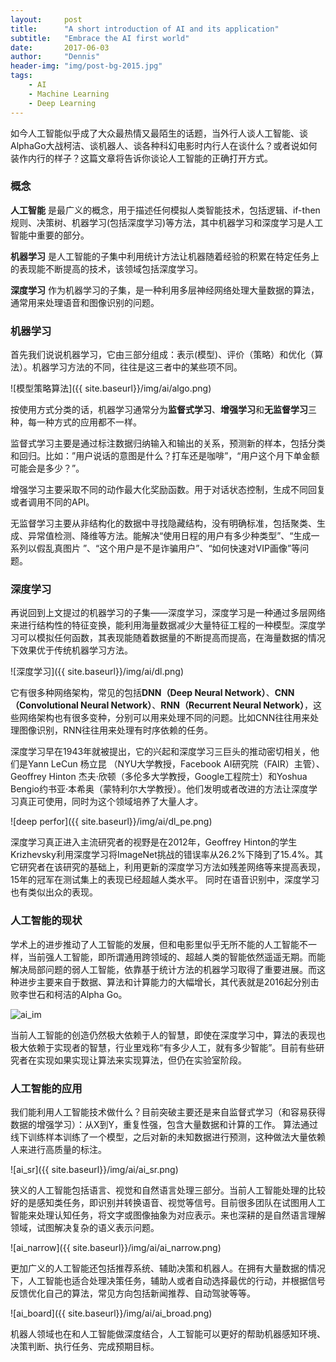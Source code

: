 ```yaml
---
layout:     post
title:      "A short introduction of AI and its application"
subtitle:   "Embrace the AI first world"
date:       2017-06-03
author:     "Dennis"
header-img: "img/post-bg-2015.jpg"
tags:
    - AI
    - Machine Learning
    - Deep Learning
---
```


如今人工智能似乎成了大众最热情又最陌生的话题，当外行人谈人工智能、谈AlphaGo大战柯洁、谈机器人、谈各种科幻电影时内行人在谈什么？或者说如何装作内行的样子？这篇文章将告诉你谈论人工智能的正确打开方式。


### 概念

**人工智能**  是最广义的概念，用于描述任何模拟人类智能技术，包括逻辑、if-then规则、决策树、机器学习(包括深度学习)等方法，其中机器学习和深度学习是人工智能中重要的部分。

**机器学习** 是人工智能的子集中利用统计方法让机器随着经验的积累在特定任务上的表现能不断提高的技术，该领域包括深度学习。

**深度学习** 作为机器学习的子集，是一种利用多层神经网络处理大量数据的算法，通常用来处理语音和图像识别的问题。

### 机器学习

首先我们说说机器学习，它由三部分组成：表示(模型)、评价（策略）和优化（算法）。机器学习方法的不同，往往是这三者中的某些项不同。

![模型策略算法]({{ site.baseurl}}/img/ai/algo.png)

按使用方式分类的话，机器学习通常分为**监督式学习**、**增强学习**和**无监督学习**三种，每一种方式的应用都不一样。

监督式学习主要是通过标注数据归纳输入和输出的关系，预测新的样本，包括分类和回归。比如：”用户说话的意图是什么？打车还是咖啡”，“用户这个月下单金额可能会是多少？”。

增强学习主要采取不同的动作最大化奖励函数。用于对话状态控制，生成不同回复或者调用不同的API。

无监督学习主要从非结构化的数据中寻找隐藏结构，没有明确标准，包括聚类、生成、异常值检测、降维等方法。能解决“使用日程的用户有多少种类型”、“生成一系列以假乱真图片 ”、“这个用户是不是诈骗用户”、“如何快速对VIP画像”等问题。

### 深度学习

再说回到上文提过的机器学习的子集——深度学习，深度学习是一种通过多层网络来进行结构性的特征变换，能利用海量数据减少大量特征工程的一种模型。深度学习可以模拟任何函数，其表现能随着数据量的不断提高而提高，在海量数据的情况下效果优于传统机器学习方法。

![深度学习]({{ site.baseurl}}/img/ai/dl.png)

它有很多种网络架构，常见的包括**DNN（Deep Neural Network）**、**CNN（Convolutional Neural Network）**、**RNN（Recurrent Neural Network）**，这些网络架构也有很多变种，分别可以用来处理不同的问题。比如CNN往往用来处理图像识别，RNN往往用来处理有时序依赖的任务。

深度学习早在1943年就被提出，它的兴起和深度学习三巨头的推动密切相关，他们是Yann LeCun 杨立昆 （NYU大学教授，Facebook AI研究院（FAIR）主管）、Geoffrey Hinton 杰夫·欣顿（多伦多大学教授，Google工程院士）和Yoshua Bengio约书亚·本希奥（蒙特利尔大学教授）。他们发明或者改进的方法让深度学习真正可使用，同时为这个领域培养了大量人才。

![deep perfor]({{ site.baseurl}}/img/ai/dl_pe.png)

深度学习真正进入主流研究者的视野是在2012年，Geoffrey Hinton的学生Krizhevsky利用深度学习将ImageNet挑战的错误率从26.2%下降到了15.4%。其它研究者在该研究的基础上，利用更新的深度学习方法如残差网络等来提高表现，15年的冠军在测试集上的表现已经超越人类水平。 同时在语音识别中，深度学习也有类似出众的表现。

### 人工智能的现状

学术上的进步推动了人工智能的发展，但和电影里似乎无所不能的人工智能不一样，当前强人工智能，即所谓通用跨领域的、超越人类的智能依然遥遥无期。而能解决局部问题的弱人工智能，依靠基于统计方法的机器学习取得了重要进展。而这种进步主要来自于数据、算法和计算能力的大幅增长，其代表就是2016起分别击败李世石和柯洁的Alpha Go。

![ai\_im](pic/ai/ai_im.png)

当前人工智能的创造仍然极大依赖于人的智慧，即使在深度学习中，算法的表现也极大依赖于实现者的智慧，行业里戏称“有多少人工，就有多少智能”。目前有些研究者在实现如果实现让算法来实现算法，但仍在实验室阶段。

### 人工智能的应用

我们能利用人工智能技术做什么？目前突破主要还是来自监督式学习（和容易获得数据的增强学习）：从X到Y，重复性强，包含大量数据和计算的工作。 算法通过线下训练样本训练了一个模型，之后对新的未知数据进行预测，这种做法大量依赖人来进行高质量的标注。

![ai\_sr]({{ site.baseurl}}/img/ai/ai_sr.png)

狭义的人工智能包括语言、视觉和自然语言处理三部分。当前人工智能处理的比较好的是感知类任务，即识别并转换语音、视觉等信号。目前很多团队在试图用人工智能来处理认知任务，将文字或图像抽象为对应表示。来也深耕的是自然语言理解领域，试图解决复杂的语义表示问题。 

![ai\_narrow]({{ site.baseurl}}/img/ai/ai_narrow.png)

更加广义的人工智能还包括推荐系统、辅助决策和机器人。在拥有大量数据的情况下，人工智能也适合处理决策任务，辅助人或者自动选择最优的行动，并根据信号反馈优化自己的算法，常见方向包括新闻推荐、自动驾驶等等。

![ai\_board]({{ site.baseurl}}/img/ai/ai_broad.png)

机器人领域也在和人工智能做深度结合，人工智能可以更好的帮助机器感知环境、决策判断、执行任务、完成预期目标。
